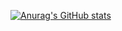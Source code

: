 [![Anurag's GitHub stats](https://github-readme-stats.vercel.app/api?username=UpalBarua)](https://github.com/anuraghazra/github-readme-stats)
